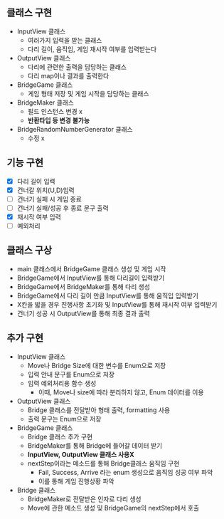 ## 클래스 구현
- InputView 클래스
  - 여러가지 입력을 받는 클래스
  - 다리 길이, 움직임, 게임 재시작 여부를 입력받는다
- OutputView 클래스
  - 다리에 관련한 출력을 담당하는 클래스
  - 다리 map이나 결과를 출력한다
- BridgeGame 클래스
  - 게임 형태 저장 및 게임 시작을 담당하는 클래스
- BridgeMaker 클래스
  - 필드 인스턴스 변경 x
  - **반환타입 등 변경 불가능**  
- BridgeRandomNumberGenerator 클래스
  - 수정 x
  
## 기능 구현
- [x] 다리 길이 입력
- [x] 건너갈 위치(U,D)입력
- [ ] 건너기 실패 시 게임 종료
- [ ] 건너기 실패/성공 후 종료 문구 출력
- [x] 재시작 여부 입력
- [ ] 예외처리

## 클래스 구상
- main 클래스에서 BridgeGame 클래스 생성 및 게임 시작
- BridgeGame에서 InputView를 통해 다리길이 입력받기
- BridgeGame에서 BridgeMaker를 통해 다리 생성
- BridgeGame에서 다리 길이 만큼 InputView를 통해 움직입 입력받기
- X칸을 밟을 경우 진행사항 초기화 및 InputView를 통해 재시작 여부 입력받기
- 건너기 성공 시 OutputView를 통해 최종 결과 출력

## 추가 구현
- InputView 클래스
  - Move나 Bridge Size에 대한 변수를 Enum으로 저장
  - 입력 안내 문구를 Enum으로 저장
  - 입력 예외처리용 함수 생성
    - 이때, Move나 size에 따라 분리하지 않고, Enum 데이터를 이용
- OutputView 클래스
  - Bridge 클래스를 전달받아 형태 출력, formatting 사용
  - 출력 문구는 Enum으로 저장
- BridgeGame 클래스
  - Bridge 클래스 추가 구현
  - BridgeMaker를 통해 Bridge에 들어갈 데이터 받기
  - **InputView, OutputView 클래스 사용X**
  - nextStep이라는 메소드를 통해 Bridge클래스 움직임 구현
    - Fail, Success, Arrive 라는 enum 생성으로 움직임 성공 여부 파악
    - 이를 통해 게임 진행상황 파악
- Bridge 클래스
  - BridgeMaker로 전달받은 인자로 다리 생성
  - Move에 관한 메소드 생성 및 BridgeGame의 nextStep에서 호출
  


